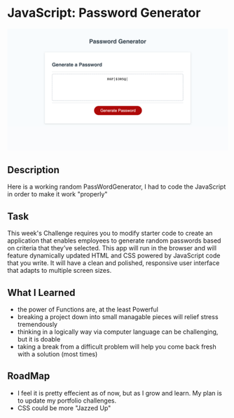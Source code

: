 # JavaScript: Password Generator


![The Password Generator application displays a red button to "Generate Password".](./Assets/passwordGen.png)

## Description

Here is a working random PassWordGenerator, I had to code the JavaScript in order to make it work "properly"

## Task

This week's Challenge requires you to modify starter code to create an application that enables employees to generate random passwords based on criteria that they’ve selected. This app will run in the browser and will feature dynamically updated HTML and CSS powered by JavaScript code that you write. It will have a clean and polished, responsive user interface that adapts to multiple screen sizes.


## What I Learned

- the power of Functions are, at the least Powerful
- breaking a project down into small managable pieces will relief stress tremendously
- thinking in a logically way via computer language can be challenging, but it is doable 
- taking a break from a difficult problem will help you come back fresh with a solution (most times)

## RoadMap
 - I feel it is pretty effecient as of now, but as I grow and learn. My plan is to update my portfolio challenges.
 - CSS could be more "Jazzed Up" 




